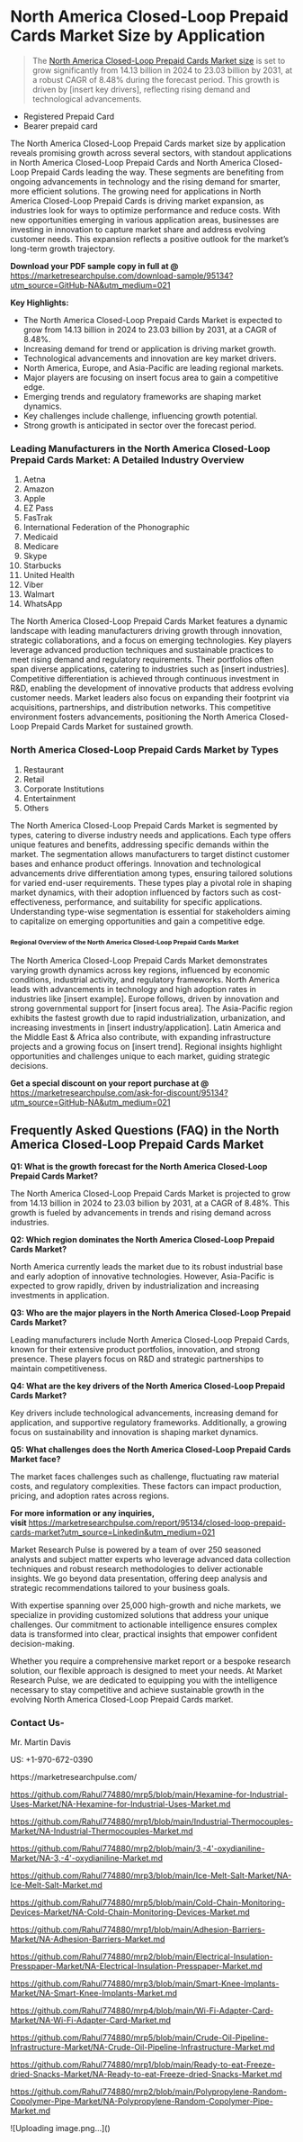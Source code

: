 <h1>North America Closed-Loop Prepaid Cards Market&nbsp;Size by Application</h1><blockquote><p>The <a href="https://marketresearchpulse.com/download-sample/95134?utm_source=GitHub-NA&amp;utm_medium=021">North America Closed-Loop Prepaid Cards Market size</a> is set to grow significantly from 14.13 billion in 2024 to 23.03 billion by 2031, at a robust CAGR of 8.48% during the forecast period. This growth is driven by [insert key drivers], reflecting rising demand and technological advancements.</p></blockquote><ul><li>Registered Prepaid Card<li> Bearer prepaid card</li></ul><p>The North America Closed-Loop Prepaid Cards market size by application reveals promising growth across several sectors, with standout applications in North America Closed-Loop Prepaid Cards and North America Closed-Loop Prepaid Cards leading the way. These segments are benefiting from ongoing advancements in technology and the rising demand for smarter, more efficient solutions. The growing need for applications in North America Closed-Loop Prepaid Cards is driving market expansion, as industries look for ways to optimize performance and reduce costs. With new opportunities emerging in various application areas, businesses are investing in innovation to capture market share and address evolving customer needs. This expansion reflects a positive outlook for the market’s long-term growth trajectory.</p><p><strong>Download your PDF sample copy in full at @ </strong><a href="https://marketresearchpulse.com/download-sample/95134?utm_source=GitHub-NA&amp;utm_medium=021">https://marketresearchpulse.com/download-sample/95134?utm_source=GitHub-NA&amp;utm_medium=021</a></p><p><strong>Key Highlights: </strong></p><ul><li>The North America Closed-Loop Prepaid Cards Market is expected to grow from 14.13 billion in 2024 to 23.03 billion by 2031, at a CAGR of 8.48%.</li><li>Increasing demand for trend or application is driving market growth.</li><li>Technological advancements and innovation are key market drivers.</li><li>North America, Europe, and Asia-Pacific are leading regional markets.</li><li>Major players are focusing on insert focus area to gain a competitive edge.</li><li>Emerging trends and regulatory frameworks are shaping market dynamics.</li><li>Key challenges include challenge, influencing growth potential.</li><li>Strong growth is anticipated in sector over the forecast period.</li></ul><h3>Leading Manufacturers in the North America Closed-Loop Prepaid Cards Market: A Detailed Industry Overview</h3><ol><li>Aetna</li><li>Amazon</li><li>Apple</li><li>EZ Pass</li><li>FasTrak</li><li>International Federation of the Phonographic</li><li>Medicaid</li><li>Medicare</li><li>Skype</li><li>Starbucks</li><li>United Health</li><li>Viber</li><li>Walmart</li><li>WhatsApp</li></ol><div class="flex max-w-full flex-col flex-grow"><div class="min-h-8 text-message flex w-full flex-col items-end gap-2 whitespace-normal break-words [.text-message+&amp;]:mt-5" dir="auto" data-message-author-role="assistant" data-message-id="fd8432e4-4910-450d-b182-61b7bfb0a01f" data-message-model-slug="gpt-4o"><div class="flex w-full flex-col gap-1 empty:hidden first:pt-[3px]"><div class="markdown prose w-full break-words dark:prose-invert light"><p>The North America Closed-Loop Prepaid Cards Market features a dynamic landscape with leading manufacturers driving growth through innovation, strategic collaborations, and a focus on emerging technologies. Key players leverage advanced production techniques and sustainable practices to meet rising demand and regulatory requirements. Their portfolios often span diverse applications, catering to industries such as [insert industries]. Competitive differentiation is achieved through continuous investment in R&amp;D, enabling the development of innovative products that address evolving customer needs. Market leaders also focus on expanding their footprint via acquisitions, partnerships, and distribution networks. This competitive environment fosters advancements, positioning the North America Closed-Loop Prepaid Cards Market for sustained growth.</p></div></div></div></div><h3>North America Closed-Loop Prepaid Cards Market by Types</h3><ol><li>Restaurant<li> Retail<li> Corporate Institutions<li> Entertainment<li> Others</li></ol><div class="flex max-w-full flex-col flex-grow"><div class="min-h-8 text-message flex w-full flex-col items-end gap-2 whitespace-normal break-words [.text-message+&amp;]:mt-5" dir="auto" data-message-author-role="assistant" data-message-id="084470be-0bb7-4664-bddf-5156b4f41249" data-message-model-slug="gpt-4o-mini"><div class="flex w-full flex-col gap-1 empty:hidden first:pt-[3px]"><div class="markdown prose w-full break-words dark:prose-invert light"><p>The North America Closed-Loop Prepaid Cards Market is segmented by types, catering to diverse industry needs and applications. Each type offers unique features and benefits, addressing specific demands within the market. The segmentation allows manufacturers to target distinct customer bases and enhance product offerings. Innovation and technological advancements drive differentiation among types, ensuring tailored solutions for varied end-user requirements. These types play a pivotal role in shaping market dynamics, with their adoption influenced by factors such as cost-effectiveness, performance, and suitability for specific applications. Understanding type-wise segmentation is essential for stakeholders aiming to capitalize on emerging opportunities and gain a competitive edge.</p></div></div></div></div><h3><span style="font-size: 11px;">Regional Overview of the North America Closed-Loop Prepaid Cards Market</span></h3><div class="flex max-w-full flex-col flex-grow"><div class="min-h-8 text-message flex w-full flex-col items-end gap-2 whitespace-normal break-words [.text-message+&amp;]:mt-5" dir="auto" data-message-author-role="assistant" data-message-id="e9038762-ce64-4e30-91c9-9bd413514231" data-message-model-slug="gpt-4o-mini"><div class="flex w-full flex-col gap-1 empty:hidden first:pt-[3px]"><div class="markdown prose w-full break-words dark:prose-invert light"><p>The North America Closed-Loop Prepaid Cards Market demonstrates varying growth dynamics across key regions, influenced by economic conditions, industrial activity, and regulatory frameworks. North America leads with advancements in technology and high adoption rates in industries like [insert example]. Europe follows, driven by innovation and strong governmental support for [insert focus area]. The Asia-Pacific region exhibits the fastest growth due to rapid industrialization, urbanization, and increasing investments in [insert industry/application]. Latin America and the Middle East &amp; Africa also contribute, with expanding infrastructure projects and a growing focus on [insert trend]. Regional insights highlight opportunities and challenges unique to each market, guiding strategic decisions.</p></div></div></div></div><p><strong>Get a special discount on your report purchase at @ </strong><a href="https://marketresearchpulse.com/ask-for-discount/95134?utm_source=GitHub-NA&amp;utm_medium=021">https://marketresearchpulse.com/ask-for-discount/95134?utm_source=GitHub-NA&amp;utm_medium=021</a></p><h2>Frequently Asked Questions (FAQ) in the North America Closed-Loop Prepaid Cards Market</h2><p><strong>Q1: What is the growth forecast for the North America Closed-Loop Prepaid Cards Market?</strong></p><p>The North America Closed-Loop Prepaid Cards Market is projected to grow from 14.13 billion in 2024 to 23.03 billion by 2031, at a CAGR of 8.48%. This growth is fueled by advancements in trends and rising demand across industries.</p><p><strong>Q2: Which region dominates the North America Closed-Loop Prepaid Cards Market?</strong></p><p>North America currently leads the market due to its robust industrial base and early adoption of innovative technologies. However, Asia-Pacific is expected to grow rapidly, driven by industrialization and increasing investments in application.</p><p><strong>Q3: Who are the major players in the North America Closed-Loop Prepaid Cards Market?</strong></p><p>Leading manufacturers include North America Closed-Loop Prepaid Cards, known for their extensive product portfolios, innovation, and strong presence. These players focus on R&amp;D and strategic partnerships to maintain competitiveness.</p><p><strong>Q4: What are the key drivers of the North America Closed-Loop Prepaid Cards Market?</strong></p><p>Key drivers include technological advancements, increasing demand for application, and supportive regulatory frameworks. Additionally, a growing focus on sustainability and innovation is shaping market dynamics.</p><p><strong>Q5: What challenges does the North America Closed-Loop Prepaid Cards Market face?</strong></p><p>The market faces challenges such as challenge, fluctuating raw material costs, and regulatory complexities. These factors can impact production, pricing, and adoption rates across regions.</p><p><strong>For more information or any inquiries, visit&nbsp;</strong><a href="https://marketresearchpulse.com/report/95134/closed-loop-prepaid-cards-market?utm_source=Linkedin&utm_medium=021">https://marketresearchpulse.com/report/95134/closed-loop-prepaid-cards-market?utm_source=Linkedin&utm_medium=021</a></p><p>Market Research Pulse is powered by a team of over 250 seasoned analysts and subject matter experts who leverage advanced data collection techniques and robust research methodologies to deliver actionable insights. We go beyond data presentation, offering deep analysis and strategic recommendations tailored to your business goals.</p><p>With expertise spanning over 25,000 high-growth and niche markets, we specialize in providing customized solutions that address your unique challenges. Our commitment to actionable intelligence ensures complex data is transformed into clear, practical insights that empower confident decision-making.</p><p>Whether you require a comprehensive market report or a bespoke research solution, our flexible approach is designed to meet your needs. At Market Research Pulse, we are dedicated to equipping you with the intelligence necessary to stay competitive and achieve sustainable growth in the evolving North America Closed-Loop Prepaid Cards market.</p><h3><strong>Contact Us-</strong></h3><p>Mr. Martin Davis</p><p>US: +1-970-672-0390</p><p>https://marketresearchpulse.com/</p><p><a href="https://github.com/Rahul774880/mrp5/blob/main/Hexamine-for-Industrial-Uses-Market/NA-Hexamine-for-Industrial-Uses-Market.md">https://github.com/Rahul774880/mrp5/blob/main/Hexamine-for-Industrial-Uses-Market/NA-Hexamine-for-Industrial-Uses-Market.md</a></p><p><a href="https://github.com/Rahul774880/mrp1/blob/main/Industrial-Thermocouples-Market/NA-Industrial-Thermocouples-Market.md">https://github.com/Rahul774880/mrp1/blob/main/Industrial-Thermocouples-Market/NA-Industrial-Thermocouples-Market.md</a></p><p><a href="https://github.com/Rahul774880/mrp2/blob/main/3,-4'-oxydianiline-Market/NA-3,-4'-oxydianiline-Market.md">https://github.com/Rahul774880/mrp2/blob/main/3,-4'-oxydianiline-Market/NA-3,-4'-oxydianiline-Market.md</a></p><p><a href="https://github.com/Rahul774880/mrp3/blob/main/Ice-Melt-Salt-Market/NA-Ice-Melt-Salt-Market.md">https://github.com/Rahul774880/mrp3/blob/main/Ice-Melt-Salt-Market/NA-Ice-Melt-Salt-Market.md</a></p><p><a href="https://github.com/Rahul774880/mrp5/blob/main/Cold-Chain-Monitoring-Devices-Market/NA-Cold-Chain-Monitoring-Devices-Market.md">https://github.com/Rahul774880/mrp5/blob/main/Cold-Chain-Monitoring-Devices-Market/NA-Cold-Chain-Monitoring-Devices-Market.md</a></p><p><a href="https://github.com/Rahul774880/mrp1/blob/main/Adhesion-Barriers-Market/NA-Adhesion-Barriers-Market.md">https://github.com/Rahul774880/mrp1/blob/main/Adhesion-Barriers-Market/NA-Adhesion-Barriers-Market.md</a></p><p><a href="https://github.com/Rahul774880/mrp2/blob/main/Electrical-Insulation-Presspaper-Market/NA-Electrical-Insulation-Presspaper-Market.md">https://github.com/Rahul774880/mrp2/blob/main/Electrical-Insulation-Presspaper-Market/NA-Electrical-Insulation-Presspaper-Market.md</a></p><p><a href="https://github.com/Rahul774880/mrp3/blob/main/Smart-Knee-Implants-Market/NA-Smart-Knee-Implants-Market.md">https://github.com/Rahul774880/mrp3/blob/main/Smart-Knee-Implants-Market/NA-Smart-Knee-Implants-Market.md</a></p><p><a href="https://github.com/Rahul774880/mrp4/blob/main/Wi-Fi-Adapter-Card-Market/NA-Wi-Fi-Adapter-Card-Market.md">https://github.com/Rahul774880/mrp4/blob/main/Wi-Fi-Adapter-Card-Market/NA-Wi-Fi-Adapter-Card-Market.md</a></p><p><a href="https://github.com/Rahul774880/mrp5/blob/main/Crude-Oil-Pipeline-Infrastructure-Market/NA-Crude-Oil-Pipeline-Infrastructure-Market.md">https://github.com/Rahul774880/mrp5/blob/main/Crude-Oil-Pipeline-Infrastructure-Market/NA-Crude-Oil-Pipeline-Infrastructure-Market.md</a></p><p><a href="https://github.com/Rahul774880/mrp1/blob/main/Ready-to-eat-Freeze-dried-Snacks-Market/NA-Ready-to-eat-Freeze-dried-Snacks-Market.md">https://github.com/Rahul774880/mrp1/blob/main/Ready-to-eat-Freeze-dried-Snacks-Market/NA-Ready-to-eat-Freeze-dried-Snacks-Market.md</a></p><p><a href="https://github.com/Rahul774880/mrp2/blob/main/Polypropylene-Random-Copolymer-Pipe-Market/NA-Polypropylene-Random-Copolymer-Pipe-Market.md">https://github.com/Rahul774880/mrp2/blob/main/Polypropylene-Random-Copolymer-Pipe-Market/NA-Polypropylene-Random-Copolymer-Pipe-Market.md</a></p>
![Uploading image.png…]()
